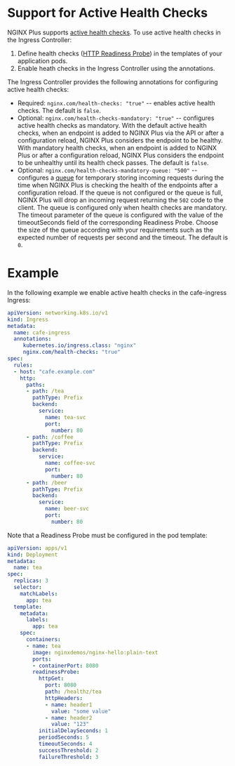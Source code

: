 # Support for Active Health Checks

NGINX Plus supports [active health checks](https://docs.nginx.com/nginx/admin-guide/load-balancer/http-health-check/#active-health-checks). To use active health checks in the Ingress Controller:

1. Define health checks ([HTTP Readiness Probe](https://kubernetes.io/docs/tasks/configure-pod-container/configure-liveness-readiness-probes/#define-readiness-probes)) in the templates of your application pods.
2. Enable heath checks in the Ingress Controller using the annotations.

The Ingress Controller provides the following annotations for configuring active health checks:

* Required: `nginx.com/health-checks: "true"` -- enables active health checks. The default is `false`.
* Optional: `nginx.com/health-checks-mandatory: "true"` -- configures active health checks as mandatory. With the default active health checks, when an endpoint is added to NGINX Plus via the API or after a configuration reload, NGINX Plus considers the endpoint to be healthy. With mandatory health checks, when an endpoint is added to NGINX Plus or after a configuration reload, NGINX Plus considers the endpoint to be unhealthy until its health check passes. The default is `false`.
* Optional: `nginx.com/health-checks-mandatory-queue: "500"` -- configures a [queue](https://nginx.org/en/docs/http/ngx_http_upstream_module.html#queue) for temporary storing incoming requests during the time when NGINX Plus is checking the health of the endpoints after a configuration reload. If the queue is not configured or the queue is full, NGINX Plus will drop an incoming request returning the `502` code to the client. The queue is configured only when health checks are mandatory. The timeout parameter of the queue is configured with the value of the timeoutSeconds field of the corresponding Readiness Probe. Choose the size of the queue according with your requirements such as the expected number of requests per second and the timeout. The default is `0`.

# Example

In the following example we enable active health checks in the cafe-ingress Ingress:
```yaml
apiVersion: networking.k8s.io/v1
kind: Ingress
metadata:
  name: cafe-ingress
  annotations:
     kubernetes.io/ingress.class: "nginx"
     nginx.com/health-checks: "true"
spec:
  rules:
  - host: "cafe.example.com"
    http:
      paths:
      - path: /tea
        pathType: Prefix
        backend:
          service:
            name: tea-svc
            port:
              number: 80
      - path: /coffee
        pathType: Prefix
        backend:
          service:
            name: coffee-svc
            port:
              number: 80
      - path: /beer
        pathType: Prefix
        backend:
          service:
            name: beer-svc
            port:
              number: 80
```

Note that a Readiness Probe must be configured in the pod template:
```yaml
apiVersion: apps/v1
kind: Deployment
metadata:
  name: tea
spec:
  replicas: 3
  selector:
    matchLabels:
      app: tea
  template:
    metadata:
      labels:
        app: tea
    spec:
      containers:
      - name: tea
        image: nginxdemos/nginx-hello:plain-text
        ports:
        - containerPort: 8080
        readinessProbe:
          httpGet:
            port: 8080
            path: /healthz/tea
            httpHeaders:
            - name: header1
              value: "some value"
            - name: header2
              value: "123"
          initialDelaySeconds: 1
          periodSeconds: 5
          timeoutSeconds: 4
          successThreshold: 2
          failureThreshold: 3
```
